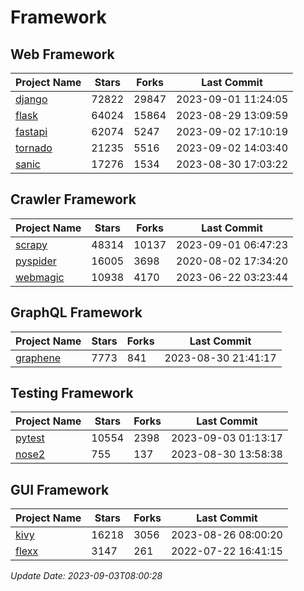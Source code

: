 # Framework

## Web Framework
| Project Name | Stars | Forks | Last Commit |
| ------------ | ----- | ----- | ----------- |
| [django](https://github.com/django/django) | 72822 | 29847 | 2023-09-01 11:24:05 |
| [flask](https://github.com/pallets/flask) | 64024 | 15864 | 2023-08-29 13:09:59 |
| [fastapi](https://github.com/tiangolo/fastapi) | 62074 | 5247 | 2023-09-02 17:10:19 |
| [tornado](https://github.com/tornadoweb/tornado) | 21235 | 5516 | 2023-09-02 14:03:40 |
| [sanic](https://github.com/sanic-org/sanic) | 17276 | 1534 | 2023-08-30 17:03:22 |

## Crawler Framework
| Project Name | Stars | Forks | Last Commit |
| ------------ | ----- | ----- | ----------- |
| [scrapy](https://github.com/scrapy/scrapy) | 48314 | 10137 | 2023-09-01 06:47:23 |
| [pyspider](https://github.com/binux/pyspider) | 16005 | 3698 | 2020-08-02 17:34:20 |
| [webmagic](https://github.com/code4craft/webmagic) | 10938 | 4170 | 2023-06-22 03:23:44 |

## GraphQL Framework
| Project Name | Stars | Forks | Last Commit |
| ------------ | ----- | ----- | ----------- |
| [graphene](https://github.com/graphql-python/graphene) | 7773 | 841 | 2023-08-30 21:41:17 |

## Testing Framework
| Project Name | Stars | Forks | Last Commit |
| ------------ | ----- | ----- | ----------- |
| [pytest](https://github.com/pytest-dev/pytest) | 10554 | 2398 | 2023-09-03 01:13:17 |
| [nose2](https://github.com/nose-devs/nose2) | 755 | 137 | 2023-08-30 13:58:38 |

## GUI Framework
| Project Name | Stars | Forks | Last Commit |
| ------------ | ----- | ----- | ----------- |
| [kivy](https://github.com/kivy/kivy) | 16218 | 3056 | 2023-08-26 08:00:20 |
| [flexx](https://github.com/flexxui/flexx) | 3147 | 261 | 2022-07-22 16:41:15 |

*Update Date: 2023-09-03T08:00:28*